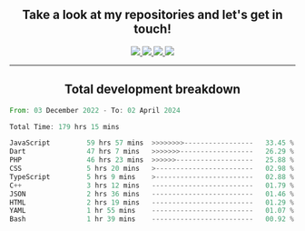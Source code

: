 <h2 align="center">
  Take a look at my repositories and let's get in touch!
</h2>
<p align="center">
  <a href="https://www.instagram.com/rayhanarkan?igsh=MXM3dHhmMTZ3ZWVsaA==">
    <img src="https://img.icons8.com/material-outlined/30/689d6a/instagram.png"/>
  </a>
  <a href="https://www.linkedin.com/in/rayhanarkan/">
    <img src="https://img.icons8.com/material-outlined/30/689d6a/linkedin.png"/>
  </a>
  <a href="">
    <img src="https://img.icons8.com/material-outlined/30/689d6a/geography.png"/>
  </a>
  <a href="mailto:rayhanarkan30@gmail.com">
    <img src="https://img.icons8.com/material-outlined/30/689d6a/email.png"/>
  </a>
</p>

---

<h2 align="center">Total development breakdown</h2>

<p align="center">
<!--START_SECTION:waka-->

```rust
From: 03 December 2022 - To: 02 April 2024

Total Time: 179 hrs 15 mins

JavaScript         59 hrs 57 mins  >>>>>>>>-----------------   33.45 %
Dart               47 hrs 7 mins   >>>>>>>------------------   26.29 %
PHP                46 hrs 23 mins  >>>>>>-------------------   25.88 %
CSS                5 hrs 20 mins   >------------------------   02.98 %
TypeScript         5 hrs 9 mins    >------------------------   02.88 %
C++                3 hrs 12 mins   -------------------------   01.79 %
JSON               2 hrs 36 mins   -------------------------   01.46 %
HTML               2 hrs 19 mins   -------------------------   01.29 %
YAML               1 hr 55 mins    -------------------------   01.07 %
Bash               1 hr 39 mins    -------------------------   00.92 %
```

<!--END_SECTION:waka-->
</p>
